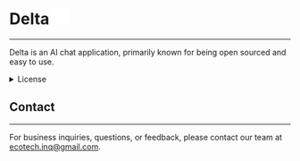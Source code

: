 # Delta <img src="Assets/Delta.png" alt="Delta Logo" width="30" height="30">
---
Delta is an AI chat application, primarily known for being open sourced and easy to use.

<details>
  <summary>License</summary>
  Distrubted under the MIT (Massachusetts Institute of Technology) license.
  See LICENSE (file) for more information.
  <summary>Technologies</summary>

  **Frontend** *(Specified as "Frontend")*: React.js

  **Backend** *(Specified as "Backend")*: Node.js
</details>

## Contact
---
For business inquiries, questions, or feedback, please contact our team at ecotech.inq@gmail.com.
